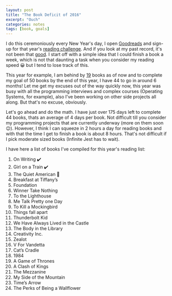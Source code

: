 ```yaml
---
layout: post
title: "The Book Deficit of 2016"
excerpt: "Ouch"
categories: notes
tags: [book, goals]  
---
```


I do this ceremoniously every New Year's day, I open [Goodreads](https://www.goodreads.com/) and sign-up for that year's [reading challenge](https://www.goodreads.com/challenges/3890-2016-reading-challenge). And if you look at my past record, it's not been that [good](). I start off with a simple idea that I could finish a book a week, which is not that daunting a task when you consider my reading speed :grinning: but I tend to lose track of this. 

This year for example, I am behind by [19](https://www.goodreads.com/user_challenges/3853094) books as of now and to complete my goal of 50 books by the end of this year, I have 44 to go in around 6 months! Let me get my excuses out of the way quickly now, this year was busy with all the programming interviews and complex courses (Operating Systems, for example), also I've been working on other side projects all along. But that's no excuse, obviously. 

Let's go ahead and do the math. I have just over 175 days left to complete 44 books, thats an average of 4 days per book. Not difficult till you consider my programming projects that are currently underway (more on them soon :wink:). However, I think I can squeeze in 2 hours a day for reading books and with that the time I get to finish a book is about 8 hours. That's not difficult if I pick moderate sized books (Infinite Jest has to wait). 

I have here a list of books I've compiled for this year's reading list:

 1. On Writing :heavy_check_mark:
 2. Girl on a Train :heavy_check_mark:
 3. The Quiet American :book:
 4. Breakfast at Tiffany’s
 5. Foundation
 6. Winner Take Nothing
 7. To the Lighthouse
 8. Me Talk Pretty one Day
 9. To Kill a Mockingbird
 10. Things fall apart
 11. Thunderbolt Kid
 12. We Have Always Lived in the Castle
 13. The Body in the Library
 14. Creativity Inc.
 15. Zealot
 16. V For Vandetta
 17. Cat’s Cradle
 18. 1984
 19. A Game of Thrones
 20. A Clash of Kings
 21. The Mezzanine
 22. My Side of the Mountain
 23. Time’s Arrow
 24. The Perks of Being a Wallflower


